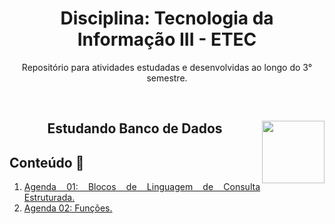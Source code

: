 <div align="center">
<h1>Disciplina: Tecnologia da Informação III - ETEC</h1>
<p>Repositório para atividades estudadas e desenvolvidas ao longo do 3° semestre.</p>
</div>
<br>
<div align="center">
<a href="https://github.com/monicaquintal" target="_blank"><img align="right" height="100" src="https://observatoriodabicicleta.org.br/uploads/2020/09/bancos-de-dados-nova-600.png" /></a>
<h2>Estudando Banco de Dados</h2>
</div>

<div id="conteudo" align="justify">

## Conteúdo 💭

1. [Agenda 01: Blocos de Linguagem de Consulta Estruturada.](./agenda01/agenda01.md)
1. [Agenda 02: Funções.](./agenda02/agenda02.md)